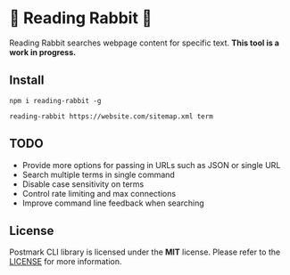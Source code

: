 # 🐰 Reading Rabbit 📖

Reading Rabbit searches webpage content for specific text. **This tool is a work in progress.**

## Install

```
npm i reading-rabbit -g

reading-rabbit https://website.com/sitemap.xml term
```
## TODO
- Provide more options for passing in URLs such as JSON or single URL
- Search multiple terms in single command
- Disable case sensitivity on terms
- Control rate limiting and max connections
- Improve command line feedback when searching

## License

Postmark CLI library is licensed under the **MIT** license. Please refer to the [LICENSE](https://github.com/activecampaign/postmark-cli/blob/master/LICENSE.md) for more information.